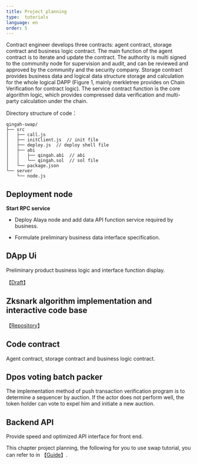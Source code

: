 ```yaml
---
title: Project planning
type:  tutorials
language: en
order: 5
---
```


Contract engineer develops three contracts: agent contract, storage contract and business logic contract. The main function of the agent contract is to iterate and update the contract. The authority is multi signed to the community node for supervision and audit, and can be reviewed and approved by the community and the security company. Storage contract provides business data and logical data structure storage and calculation for the whole logical DAPP (Figure 1, mainly merkletree provides on Chain Verification for contract logic). The service contract function is the core algorithm logic, which provides compressed data verification and multi-party calculation under the chain.


Directory structure of code：

```
qingah-swap/
├── src
│   ├── call.js  
│   ├── initClient.js  // init file
│   ├── deploy.js  // deploy shell file
│   ├── abi
│   │   ├── qingah.abi  // abi
│   │   └── qingah.sol  // sol file
│   └── package.json
└── server
    └── node.js
```

## Deployment node

**Start RPC service**

- Deploy Alaya node and add data API function service required by business.

- Formulate preliminary business data interface specification.

## DApp Ui

Preliminary product business logic and interface function display.

【[Draft](../ui/introduction.html#UI-设计)】

## Zksnark algorithm implementation and interactive code base

【[Repository](http://github.com/qingah/zkroll)】

## Code contract

Agent contract, storage contract and business logic contract.

## Dpos voting batch packer

The implementation method of push transaction verification program is to determine a sequencer by auction. If the actor does not perform well, the token holder can vote to expel him and initiate a new auction.

## Backend API

Provide speed and optimized API interface for front end.

This chapter project planning, the following for you to use swap tutorial, you can refer to in 【[Guide](./tutorials-instructions.html)】.


